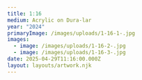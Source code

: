 ```yaml
---
title: 1:16
medium: Acrylic on Dura-lar
year: "2024"
primaryImage: /images/uploads/1-16-1-.jpg
images:
  - image: /images/uploads/1-16-2-.jpg
  - image: /images/uploads/1-16-3-.jpg
date: 2025-04-29T11:16:00.000Z
layout: layouts/artwork.njk
---
```

